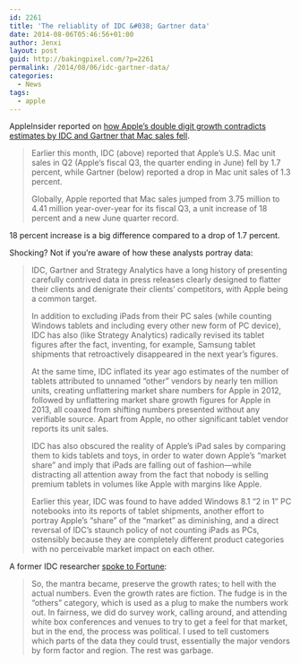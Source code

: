 ```yaml
---
id: 2261
title: 'The reliablity of IDC &#038; Gartner data'
date: 2014-08-06T05:46:56+01:00
author: Jenxi
layout: post
guid: http://bakingpixel.com/?p=2261
permalink: /2014/08/06/idc-gartner-data/
categories:
  - News
tags:
  - apple
---
```

AppleInsider reported on [how Apple&#8217;s double digit growth contradicts estimates by IDC and Gartner that Mac sales fell](http://appleinsider.com/articles/14/07/26/apple-incs-double-digit-us-mac-growth-contradicts-idc-gartner-reports-of-a-mac-sales-slump).

> Earlier this month, IDC (above) reported that Apple&#8217;s U.S. Mac unit sales in Q2 (Apple&#8217;s fiscal Q3, the quarter ending in June) fell by 1.7 percent, while Gartner (below) reported a drop in Mac unit sales of 1.3 percent.
> 
> Globally, Apple reported that Mac sales jumped from 3.75 million to 4.41 million year-over-year for its fiscal Q3, a unit increase of 18 percent and a new June quarter record. 

18 percent increase is a big difference compared to a drop of 1.7 percent.

Shocking? Not if you&#8217;re aware of how these analysts portray data:

> IDC, Gartner and Strategy Analytics have a long history of presenting carefully contrived data in press releases clearly designed to flatter their clients and denigrate their clients&#8217; competitors, with Apple being a common target.
> 
> In addition to excluding iPads from their PC sales (while counting Windows tablets and including every other new form of PC device), IDC has also (like Strategy Analytics) radically revised its tablet figures after the fact, inventing, for example, Samsung tablet shipments that retroactively disappeared in the next year&#8217;s figures.
> 
> At the same time, IDC inflated its year ago estimates of the number of tablets attributed to unnamed &#8220;other&#8221; vendors by nearly ten million units, creating unflattering market share numbers for Apple in 2012, followed by unflattering market share growth figures for Apple in 2013, all coaxed from shifting numbers presented without any verifiable source. Apart from Apple, no other significant tablet vendor reports its unit sales.
> 
> IDC has also obscured the reality of Apple&#8217;s iPad sales by comparing them to kids tablets and toys, in order to water down Apple&#8217;s &#8220;market share&#8221; and imply that iPads are falling out of fashion—while distracting all attention away from the fact that nobody is selling premium tablets in volumes like Apple with margins like Apple.
> 
> Earlier this year, IDC was found to have added Windows 8.1 &#8220;2 in 1&#8221; PC notebooks into its reports of tablet shipments, another effort to portray Apple&#8217;s &#8220;share&#8221; of the &#8220;market&#8221; as diminishing, and a direct reversal of IDC&#8217;s staunch policy of not counting iPads as PCs, ostensibly because they are completely different product categories with no perceivable market impact on each other. 

A former IDC researcher [spoke to Fortune](http://fortune.com/2014/07/28/pc-sales-estimates-how-the-sausage-gets-made/):

> So, the mantra became, preserve the growth rates; to hell with the actual numbers. Even the growth rates are fiction. The fudge is in the “others” category, which is used as a plug to make the numbers work out. In fairness, we did do survey work, calling around, and attending white box conferences and venues to try to get a feel for that market, but in the end, the process was political. I used to tell customers which parts of the data they could trust, essentially the major vendors by form factor and region. The rest was garbage.